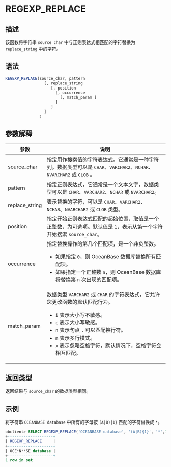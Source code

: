 # REGEXP_REPLACE

## 描述

该函数将字符串 `source_char` 中与正则表达式相匹配的字符替换为 `replace_string` 中的字符。

## 语法

```sql
REGEXP_REPLACE(source_char, pattern
                 [, replace_string 
                    [, position
                      [, occurrence
                        [, match_param ]
                      ]
                    ]
                 ]
               )
```

## 参数解释

|       参数       |                                                                                                                                                                                   说明                                                                                                                                                                                   |
|----------------|------------------------------------------------------------------------------------------------------------------------------------------------------------------------------------------------------------------------------------------------------------------------------------------------------------------------------------------------------------------------|
| source_char    | 指定用作搜索值的字符表达式。它通常是一种字符列。数据类型可以是 `CHAR`、`VARCHAR2`、`NCHAR`、`NVARCHAR2` 或 `CLOB` 。                                                                                                                                                                                                                                                                                       |
| pattern        | 指定正则表达式，它通常是一个文本文字，数据类型可以是 `CHAR`、`VARCHAR2`、`NCHAR` 或 `NVARCHAR2`。                                                                                                                                                                                                                                                                                                    |
| replace_string | 表示替换的字符，可以是 `CHAR`、`VARCHAR2`、`NCHAR`、`NVARCHAR2` 或 `CLOB` 类型。                                                                                                                                                                                                                                                                                                         |
| position       | 指定开始正则表达式匹配的起始位置，取值是一个正整数，为可选项。默认值是 `1`，表示从第一个字符开始搜索 `source_char`。                                                                                                                                                                                                                                                                                                    |
| occurrence     | 指定替换操作的第几个匹配项，是一个非负整数。 <ul><li> 如果指定 `0`，则 OceanBase 数据库替换所有匹配项。   </li><li> 如果指定一个正整数 `n`，则 OceanBase 数据库将替换第 `n` 次出现的匹配项。 </li></ul>                                                                                                                                                        |
| match_param    | 数据类型 `VARCHAR2` 或 `CHAR` 的字符表达式，它允许您更改函数的默认匹配行为。 <ul><li> `i` 表示大小写不敏感。   </li><li> `c` 表示大小写敏感。   </li><li> `n` 表示句点 `.` 可以匹配换行符。   </li><li> `m` 表示多行模式。   </li><li> `x` 表示忽略空格字符，默认情况下，空格字符会相互匹配。</li></ul>     |

## 返回类型

返回结果与 `source_char` 的数据类型相同。

## 示例

将字符串 `OCEANBASE database` 中所有的字母按 `(A|B){1}` 匹配的字符替换成 `*`。

```sql
obclient> SELECT REGEXP_REPLACE('OCEANBASE database', '(A|B){1}', '*',1,0) AS "REGEXP_REPLACE" FROM DUAL;
+--------------------+
| REGEXP_REPLACE     |
+--------------------+
| OCE*N**SE database |
+--------------------+
1 row in set
```
